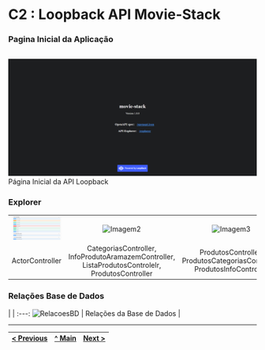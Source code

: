 # C2 : Loopback API Movie-Stack

### Pagina Inicial da Aplicação
| |
:---: |
![An alternative description](img/1.png)
Página Inicial da API Loopback


### Explorer
| | | | |
:---: | :---: | :---: | :---:
![Imagem1](img/actorcontroller.png) | ![Imagem2](img/2.png) | ![Imagem3](img/3.png) | ![Imagem4](img/4.png)
ActorController |  CategoriasController, InfoProdutoAramazemController, ListaProdutosControlelr, ProdutosController | ProdutosController, ProdutosCategoriasController, ProdutosInfoController | UtilizadoresController, UtilizadoresListaProdutosController


### Relações Base de Dados
| |
:---:
![RelacoesBD](https://github.com/RackITPW/report/blob/main/bd/relacoesBD/modelo.PNG) |
Relações da Base de Dados |



---
[< Previous](c1.md) | [^ Main](https://github.com/movie-stack/report-main/tree/main/docs) | [Next >](c3.md)
:--- | :---: | ---: 
